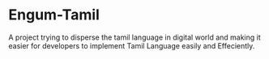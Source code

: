 # Engum-Tamil
A project trying to disperse the tamil language in digital world and making it easier for developers to implement Tamil Language easily and Effeciently.
